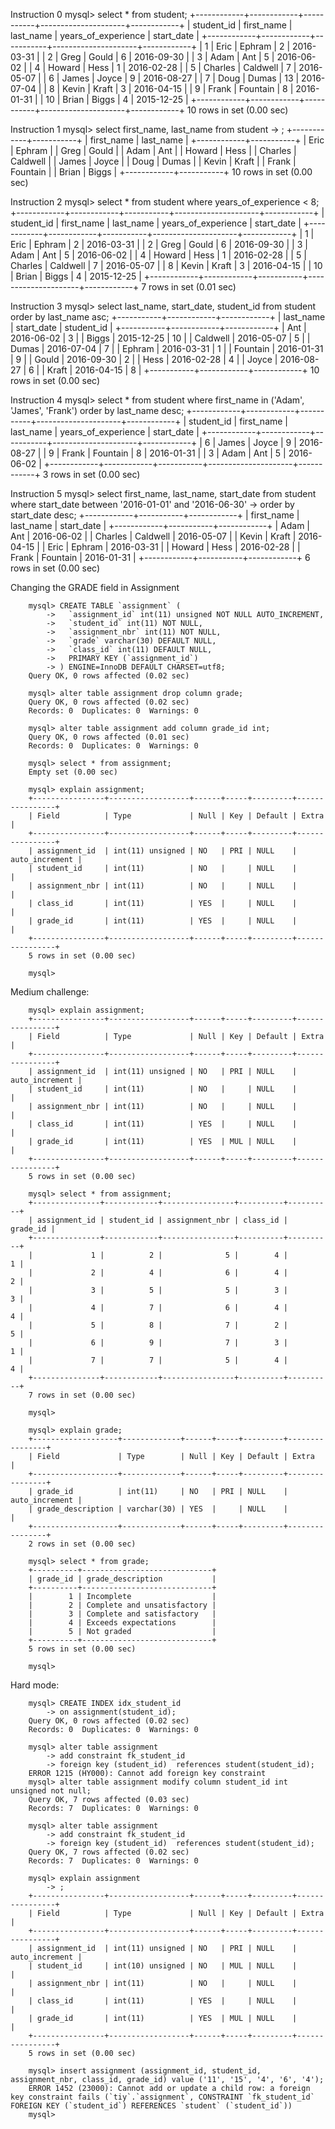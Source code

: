 Instruction 0
    mysql> select * from student;
    +------------+------------+-----------+---------------------+------------+
    | student_id | first_name | last_name | years_of_experience | start_date |
    +------------+------------+-----------+---------------------+------------+
    |          1 | Eric       | Ephram    |                   2 | 2016-03-31 |
    |          2 | Greg       | Gould     |                   6 | 2016-09-30 |
    |          3 | Adam       | Ant       |                   5 | 2016-06-02 |
    |          4 | Howard     | Hess      |                   1 | 2016-02-28 |
    |          5 | Charles    | Caldwell  |                   7 | 2016-05-07 |
    |          6 | James      | Joyce     |                   9 | 2016-08-27 |
    |          7 | Doug       | Dumas     |                  13 | 2016-07-04 |
    |          8 | Kevin      | Kraft     |                   3 | 2016-04-15 |
    |          9 | Frank      | Fountain  |                   8 | 2016-01-31 |
    |         10 | Brian      | Biggs     |                   4 | 2015-12-25 |
    +------------+------------+-----------+---------------------+------------+
    10 rows in set (0.00 sec)

Instruction 1
    mysql> select first_name, last_name from student
        -> ;
    +------------+-----------+
    | first_name | last_name |
    +------------+-----------+
    | Eric       | Ephram    |
    | Greg       | Gould     |
    | Adam       | Ant       |
    | Howard     | Hess      |
    | Charles    | Caldwell  |
    | James      | Joyce     |
    | Doug       | Dumas     |
    | Kevin      | Kraft     |
    | Frank      | Fountain  |
    | Brian      | Biggs     |
    +------------+-----------+
    10 rows in set (0.00 sec)


Instruction 2
    mysql> select * from student where years_of_experience < 8;
    +------------+------------+-----------+---------------------+------------+
    | student_id | first_name | last_name | years_of_experience | start_date |
    +------------+------------+-----------+---------------------+------------+
    |          1 | Eric       | Ephram    |                   2 | 2016-03-31 |
    |          2 | Greg       | Gould     |                   6 | 2016-09-30 |
    |          3 | Adam       | Ant       |                   5 | 2016-06-02 |
    |          4 | Howard     | Hess      |                   1 | 2016-02-28 |
    |          5 | Charles    | Caldwell  |                   7 | 2016-05-07 |
    |          8 | Kevin      | Kraft     |                   3 | 2016-04-15 |
    |         10 | Brian      | Biggs     |                   4 | 2015-12-25 |
    +------------+------------+-----------+---------------------+------------+
    7 rows in set (0.01 sec)


Instruction 3
    mysql> select last_name, start_date, student_id from student order by last_name asc;
    +-----------+------------+------------+
    | last_name | start_date | student_id |
    +-----------+------------+------------+
    | Ant       | 2016-06-02 |          3 |
    | Biggs     | 2015-12-25 |         10 |
    | Caldwell  | 2016-05-07 |          5 |
    | Dumas     | 2016-07-04 |          7 |
    | Ephram    | 2016-03-31 |          1 |
    | Fountain  | 2016-01-31 |          9 |
    | Gould     | 2016-09-30 |          2 |
    | Hess      | 2016-02-28 |          4 |
    | Joyce     | 2016-08-27 |          6 |
    | Kraft     | 2016-04-15 |          8 |
    +-----------+------------+------------+
    10 rows in set (0.00 sec)


Instruction 4
    mysql> select * from student where first_name in ('Adam', 'James', 'Frank') order by last_name desc;
    +------------+------------+-----------+---------------------+------------+
    | student_id | first_name | last_name | years_of_experience | start_date |
    +------------+------------+-----------+---------------------+------------+
    |          6 | James      | Joyce     |                   9 | 2016-08-27 |
    |          9 | Frank      | Fountain  |                   8 | 2016-01-31 |
    |          3 | Adam       | Ant       |                   5 | 2016-06-02 |
    +------------+------------+-----------+---------------------+------------+
    3 rows in set (0.00 sec)


Instruction 5
    mysql> select first_name, last_name, start_date from student where start_date between '2016-01-01' and '2016-06-30'
        -> order by start_date desc;
    +------------+-----------+------------+
    | first_name | last_name | start_date |
    +------------+-----------+------------+
    | Adam       | Ant       | 2016-06-02 |
    | Charles    | Caldwell  | 2016-05-07 |
    | Kevin      | Kraft     | 2016-04-15 |
    | Eric       | Ephram    | 2016-03-31 |
    | Howard     | Hess      | 2016-02-28 |
    | Frank      | Fountain  | 2016-01-31 |
    +------------+-----------+------------+
    6 rows in set (0.00 sec)



Changing the GRADE field in Assignment

        mysql> CREATE TABLE `assignment` (
            ->   `assignment_id` int(11) unsigned NOT NULL AUTO_INCREMENT,
            ->   `student_id` int(11) NOT NULL,
            ->   `assignment_nbr` int(11) NOT NULL,
            ->   `grade` varchar(30) DEFAULT NULL,
            ->   `class_id` int(11) DEFAULT NULL,
            ->   PRIMARY KEY (`assignment_id`)
            -> ) ENGINE=InnoDB DEFAULT CHARSET=utf8;
        Query OK, 0 rows affected (0.02 sec)

        mysql> alter table assignment drop column grade;
        Query OK, 0 rows affected (0.02 sec)
        Records: 0  Duplicates: 0  Warnings: 0

        mysql> alter table assignment add column grade_id int;
        Query OK, 0 rows affected (0.01 sec)
        Records: 0  Duplicates: 0  Warnings: 0

        mysql> select * from assignment;
        Empty set (0.00 sec)

        mysql> explain assignment;
        +----------------+------------------+------+-----+---------+----------------+
        | Field          | Type             | Null | Key | Default | Extra          |
        +----------------+------------------+------+-----+---------+----------------+
        | assignment_id  | int(11) unsigned | NO   | PRI | NULL    | auto_increment |
        | student_id     | int(11)          | NO   |     | NULL    |                |
        | assignment_nbr | int(11)          | NO   |     | NULL    |                |
        | class_id       | int(11)          | YES  |     | NULL    |                |
        | grade_id       | int(11)          | YES  |     | NULL    |                |
        +----------------+------------------+------+-----+---------+----------------+
        5 rows in set (0.00 sec)

        mysql>


Medium challenge:

        mysql> explain assignment;
        +----------------+------------------+------+-----+---------+----------------+
        | Field          | Type             | Null | Key | Default | Extra          |
        +----------------+------------------+------+-----+---------+----------------+
        | assignment_id  | int(11) unsigned | NO   | PRI | NULL    | auto_increment |
        | student_id     | int(11)          | NO   |     | NULL    |                |
        | assignment_nbr | int(11)          | NO   |     | NULL    |                |
        | class_id       | int(11)          | YES  |     | NULL    |                |
        | grade_id       | int(11)          | YES  | MUL | NULL    |                |
        +----------------+------------------+------+-----+---------+----------------+
        5 rows in set (0.00 sec)

        mysql> select * from assignment;
        +---------------+------------+----------------+----------+----------+
        | assignment_id | student_id | assignment_nbr | class_id | grade_id |
        +---------------+------------+----------------+----------+----------+
        |             1 |          2 |              5 |        4 |        1 |
        |             2 |          4 |              6 |        4 |        2 |
        |             3 |          5 |              5 |        3 |        3 |
        |             4 |          7 |              6 |        4 |        4 |
        |             5 |          8 |              7 |        2 |        5 |
        |             6 |          9 |              7 |        3 |        1 |
        |             7 |          7 |              5 |        4 |        4 |
        +---------------+------------+----------------+----------+----------+
        7 rows in set (0.00 sec)

        mysql>

        mysql> explain grade;
        +-------------------+-------------+------+-----+---------+----------------+
        | Field             | Type        | Null | Key | Default | Extra          |
        +-------------------+-------------+------+-----+---------+----------------+
        | grade_id          | int(11)     | NO   | PRI | NULL    | auto_increment |
        | grade_description | varchar(30) | YES  |     | NULL    |                |
        +-------------------+-------------+------+-----+---------+----------------+
        2 rows in set (0.00 sec)

        mysql> select * from grade;
        +----------+-----------------------------+
        | grade_id | grade_description           |
        +----------+-----------------------------+
        |        1 | Incomplete                  |
        |        2 | Complete and unsatisfactory |
        |        3 | Complete and satisfactory   |
        |        4 | Exceeds expectations        |
        |        5 | Not graded                  |
        +----------+-----------------------------+
        5 rows in set (0.00 sec)

        mysql>




Hard mode:

        mysql> CREATE INDEX idx_student_id
            -> on assignment(student_id);
        Query OK, 0 rows affected (0.02 sec)
        Records: 0  Duplicates: 0  Warnings: 0

        mysql> alter table assignment
            -> add constraint fk_student_id
            -> foreign key (student_id)  references student(student_id);
        ERROR 1215 (HY000): Cannot add foreign key constraint
        mysql> alter table assignment modify column student_id int unsigned not null;
        Query OK, 7 rows affected (0.03 sec)
        Records: 7  Duplicates: 0  Warnings: 0

        mysql> alter table assignment
            -> add constraint fk_student_id
            -> foreign key (student_id)  references student(student_id);
        Query OK, 7 rows affected (0.02 sec)
        Records: 7  Duplicates: 0  Warnings: 0

        mysql> explain assignment
            -> ;
        +----------------+------------------+------+-----+---------+----------------+
        | Field          | Type             | Null | Key | Default | Extra          |
        +----------------+------------------+------+-----+---------+----------------+
        | assignment_id  | int(11) unsigned | NO   | PRI | NULL    | auto_increment |
        | student_id     | int(10) unsigned | NO   | MUL | NULL    |                |
        | assignment_nbr | int(11)          | NO   |     | NULL    |                |
        | class_id       | int(11)          | YES  |     | NULL    |                |
        | grade_id       | int(11)          | YES  | MUL | NULL    |                |
        +----------------+------------------+------+-----+---------+----------------+
        5 rows in set (0.00 sec)

        mysql> insert assignment (assignment_id, student_id, assignment_nbr, class_id, grade_id) value ('11', '15', '4', '6', '4');
        ERROR 1452 (23000): Cannot add or update a child row: a foreign key constraint fails (`tiy`.`assignment`, CONSTRAINT `fk_student_id` FOREIGN KEY (`student_id`) REFERENCES `student` (`student_id`))
        mysql>
